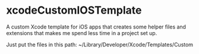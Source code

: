 # xcodeCustomIOSTemplate
A custom Xcode template for iOS apps that creates some helper files and extensions that makes me spend less time in a project set up.

Just put the files in this path: ~/Library/Developer/Xcode/Templates/Custom
